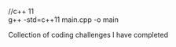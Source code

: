 //c++ 11<br />
g++ -std=c++11 main.cpp -o main<br />


Collection of coding challenges I have completed
